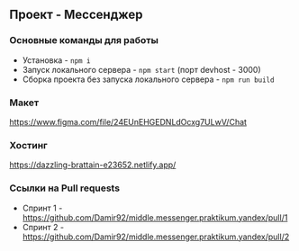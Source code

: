 ## Проект - Мессенджер

### Основные команды для работы
- Установка - `npm i`
- Запуск локального сервера - `npm start` (порт devhost - 3000)
- Сборка проекта без запуска локального сервера - `npm run build`

### Макет
  https://www.figma.com/file/24EUnEHGEDNLdOcxg7ULwV/Chat

### Хостинг
  https://dazzling-brattain-e23652.netlify.app/

### Ссылки на Pull requests
- Спринт 1 - https://github.com/Damir92/middle.messenger.praktikum.yandex/pull/1
- Спринт 2 - https://github.com/Damir92/middle.messenger.praktikum.yandex/pull/2
